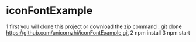 # iconFontExample
1 first you will clone this project or download the zip
  command : git clone https://github.com/unicornzhi/iconFontExample.git
2 npm install 
3 npm start
